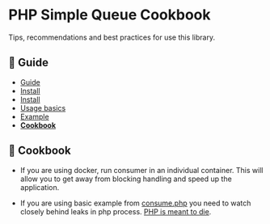 PHP Simple Queue Cookbook
=========================

Tips, recommendations and best practices for use this library.


## :book: Guide

* [Guide](./README.md)
* [Install](https://github.com/nepster-web/simple-queue)
* [Install](./install.md)
* [Usage basics](./usage.md)
* [Example](./example.md)
* **[Cookbook](./cookbook.md)**


## :page_facing_up: Cookbook

- If you are using docker, run consumer in an individual container. This will allow you to get away from blocking handling and speed up the application.

- If you are using basic example from [consume.php](../../example/consume.php) you need to watch closely behind leaks in php process. [PHP is meant to die](https://software-gunslinger.tumblr.com/post/47131406821/php-is-meant-to-die).

